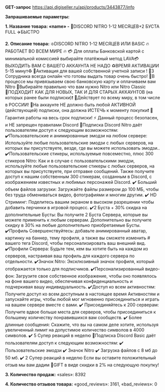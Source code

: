 **GET-запрос** https://api.digiseller.ru/api/products/3443877/info

**Запрашиваемые параметры:**

**1. Название товара: «name» -** 💎DISCORD NITRO 1-12 МЕСЯЦЕВ+2 БУСТА FULL ✈️БЫСТРО

**2. Описание товара:**
 ❇️DISCORD NITRO 1-12 МЕСЯЦЕВ ИЛИ BASIC
🔥 РАБОТАЕТ ВО ВСЕМ МИРЕ 🔥
💳 Для оплаты Банковской картой c минимальной комиссией выбирайте платёжный метод LAVA💳
ВЫХОДИТЬ ВАМ С ВАШЕГО АККАУНТА НЕ НАДО
♻️ВРЕМЯ АКТИВАЦИИ 5-15 минут♻️
🔷Активация для вашей собственной учетной записи !
🔷3 Сотрудника всегда онлайн что готовы выдать товар очень быстро!
🔷В процессе мы привязываем свою банковскую карту и оплачиваем вам NItro
🔷Выбирайте правильно что вам нужно Nitro или Nitro Classic 
🔷ПОДХОДИТ КАК ДЛЯ НОВЫХ, ТАК И ДЛЯ СТАРЫХ АККАУНТОВ (на которых ранее были подписки)❗
🔷Действует по всему миру, в том числе в РОССИИ!
🔷На аккаунте НЕ должно быть любой АКТИВНОЙ (действующей) подписки, она должна ИСТЕЧЬ к моменту покупки❗
🔷 Гарантия работы на весь срок подписки!
⚡ Данный процесс безопасен, и НЕ запрещен правилами Discord </delivery></attention><attention><delivery>
🔷Подписка Discord Nitro даёт пользователям доступ к следующим возможностям:
✔️Пользовательские и анимированные эмодзи на любом сервере: Используйте любые пользовательские эмодзи с любых серверов, на которых вы присутствуете, везде, где вы можете использовать эмодзи..
✔️Пользовательские стикеры, используемые повсеместно, плюс 300 стикеров Nitro: Как и в случае с пользовательскими эмодзи, используйте любые пользовательские стикеры с любых серверов, на которых вы присутствуете, при отправке сообщений. Также получите доступ к нашим собственным 300 стикерам, созданным в Discord, с изображением известных и любимых персонажей Discord.
✔️ Больший объем файлов загрузки: Загружайте файлы размером до 100 МБ, чтобы без труда обмениваться видео, фотографиями и многим другим.
✔️ HD Стриминг: Поделитесь вашим экраном в высоком разрешении чтобы добавить перчинки в игровой процесс.
✔️2 Буста + 30% скидка на дополнительные Бусты: Вы получите 2 Буста Сервера, которые вы можете применить к любым серверам. Дополнительно вы получите скидку в 30% на любые дополнительно приобретаемые Бусты.
✔️Профиль Совершенствуйтесь: добавьте анимированный аватар, картинку на баннер, тему профиля, а также вы сможете изменить # вашего тега Discord, чтобы персонализировать ваш внешний вид.
✔️Профили Сервера: Будьте тем, кем вы хотите быть на каждом из серверов, настраивая ваш профиль для каждого сервера по отдельности.
✔️Значок Nitro: Эксклюзивный значок профиля, который отображается только для подписчиков.
✔️Персонализированный видео-фон: Загрузите свое собственное изображение, чтобы оно появлялось на фоне вашего видео, обеспечивая конфиденциальность и подчеркивая вашу индивидуальность.
✔️Доступ ко всем активностям: Получите доступ ко всем доступным в настоящее время Активностям и запускайте игры, чтобы любой мог мгновенно присоединиться и играть на вашем сервере вместе с вами.
✔️ Присоединяйтесь к 200 серверам: Получите вдвое больше места для серверов, чтобы присоединиться к большему количеству понравившихся вам сообществ.
✔️ Более длинные сообщения: Скажите, что вы на самом деле хотите, используя увеличенный лимит на допустимое количество символов в 4000 символов.
✔️ 5 Супер реакций в неделю
🔷Подписка Discord Basic даёт пользователям доступ к следующим возможностям:
✔️ Пользовательские эмодзи
✔️ Значок Nitro
✔️ Загрузка файлов с 8 мб до 50 мб.
✔️ 2 Супер реакций в неделю
Если вы оставите положительный отзыв мы вам дадим 🎁GIFT в виде скидки в 2% на следующую покупку!
 
**3. Количество продаж:** «sales»: 8392
 
**4. Количество отзывов товара:** 	«good_reviews»: 3161, «bad_reviews»: 0

